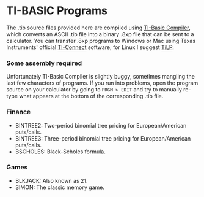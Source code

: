 TI-BASIC Programs
=================

The .tib source files provided here are compiled using [TI-Basic Compiler](http://tibasic.sourceforge.net/), which converts an ASCII .tib file into a binary .8xp file that can be sent to a calculator. You can transfer .8xp programs to Windows or Mac using Texas Instruments' official [TI-Connect](http://education.ti.com/en/us/products/computer_software/connectivity-software/ti-connect-software/features/features-summary) software; for Linux I suggest [TiLP](http://lpg.ticalc.org/prj_tilp/).

### Some assembly required

Unfortunately TI-Basic Compiler is slightly buggy, sometimes mangling the last few characters of programs. If you run into problems, open the program source on your calculator by going to `PRGM > EDIT` and try to manually re-type what appears at the bottom of the corresponding .tib file.

### Finance

- BINTREE2: Two-period binomial tree pricing for European/American puts/calls.
- BINTREE3: Three-period binomial tree pricing for European/American puts/calls.
- BSCHOLES: Black-Scholes formula.

### Games

- BLKJACK: Also known as 21.
- SIMON: The classic memory game.
